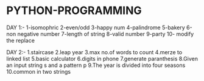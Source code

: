 # PYTHON-PROGRAMMING
DAY 1:-
1-isomophric 
2-even/odd
3-happy num
4-palindrome
5-bakery
6-non negative number
7-length of string
8-valid number
9-party
10- modify the replace

DAY 2:-
1.staircase
2.leap year
3.max no.of words to count 
4.merze to linked list
5.basic calculator 
6.digits in phone
7.generate paranthesis 
8.Given an input string s and a pattern p
9.The year is divided into four seasons 
10.common in two strings
